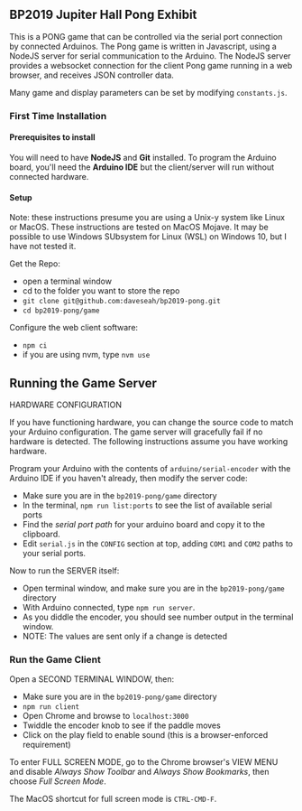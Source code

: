 ## BP2019 Jupiter Hall Pong Exhibit

This is a PONG game that can be controlled via the serial port connection by connected Arduinos. The Pong game is written in Javascript, using a NodeJS server for serial communication to the Arduino. The NodeJS server provides a websocket connection for the client Pong game running in a web browser, and receives JSON controller data. 

Many game and display parameters can be set by modifying `constants.js`. 

### First Time Installation

#### Prerequisites to install

You will need to have **NodeJS** and **Git** installed. To program the Arduino board, you'll need the **Arduino IDE** but the client/server will run without connected hardware.

#### Setup

Note: these instructions presume you are using a Unix-y system like Linux or MacOS. These instructions are tested on MacOS Mojave. It may be possible to use Windows SUbsystem for Linux (WSL) on Windows 10, but I have not tested it.

Get the Repo:

- open a terminal window
- cd to the folder you want to store the repo
- `git clone git@github.com:daveseah/bp2019-pong.git`
- `cd bp2019-pong/game`

Configure the web client software:

- `npm ci`
- if you are using nvm, type `nvm use`

## Running the Game Server

HARDWARE CONFIGURATION

If you have functioning hardware, you can change the source code to match your Arduino configuration. The game server will gracefully fail if no hardware is detected. The following instructions assume you have working hardware.

Program your Arduino with the contents of `arduino/serial-encoder` with the Arduino IDE if you haven't already, then modify the server code:

- Make sure you are in the `bp2019-pong/game` directory
- In the terminal, `npm run list:ports` to see the list of available serial ports
- Find the _serial port path_ for your arduino board and copy it to the clipboard.
- Edit `serial.js` in the `CONFIG` section at top, adding `COM1` and `COM2` paths to your serial ports. 

Now to run the SERVER itself:

- Open terminal window, and make sure you are in the `bp2019-pong/game` directory
- With Arduino connected, type `npm run server`.
- As you diddle the encoder, you should see number output in the terminal window.
- NOTE: The values are sent only if a change is detected

### Run the Game Client

Open a SECOND TERMINAL WINDOW, then:

- Make sure you are in the `bp2019-pong/game` directory
- `npm run client`
- Open Chrome and browse to `localhost:3000`
- Twiddle the encoder knob to see if the paddle moves
- Click on the play field to enable sound (this is a browser-enforced requirement)

To enter FULL SCREEN MODE, go to the Chrome browser's VIEW MENU and disable _Always Show Toolbar_ and _Always Show Bookmarks_, then choose _Full Screen Mode_.

The MacOS shortcut for full screen mode is `CTRL-CMD-F`.
